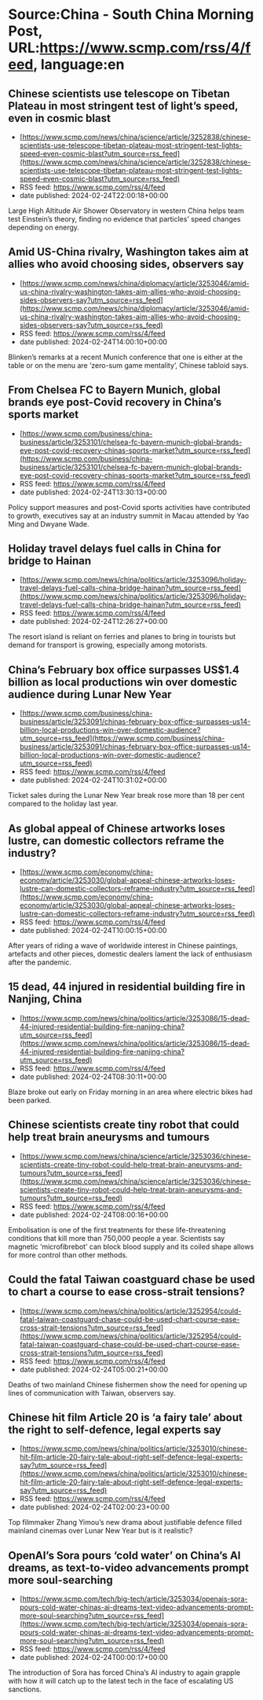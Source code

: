 # Source:China - South China Morning Post, URL:https://www.scmp.com/rss/4/feed, language:en

## Chinese scientists use telescope on Tibetan Plateau in most stringent test of light’s speed, even in cosmic blast
 - [https://www.scmp.com/news/china/science/article/3252838/chinese-scientists-use-telescope-tibetan-plateau-most-stringent-test-lights-speed-even-cosmic-blast?utm_source=rss_feed](https://www.scmp.com/news/china/science/article/3252838/chinese-scientists-use-telescope-tibetan-plateau-most-stringent-test-lights-speed-even-cosmic-blast?utm_source=rss_feed)
 - RSS feed: https://www.scmp.com/rss/4/feed
 - date published: 2024-02-24T22:00:18+00:00

Large High Altitude Air Shower Observatory in western China helps team test Einstein’s theory, finding no evidence that particles’ speed changes depending on energy.

## Amid US-China rivalry, Washington takes aim at allies who avoid choosing sides, observers say
 - [https://www.scmp.com/news/china/diplomacy/article/3253046/amid-us-china-rivalry-washington-takes-aim-allies-who-avoid-choosing-sides-observers-say?utm_source=rss_feed](https://www.scmp.com/news/china/diplomacy/article/3253046/amid-us-china-rivalry-washington-takes-aim-allies-who-avoid-choosing-sides-observers-say?utm_source=rss_feed)
 - RSS feed: https://www.scmp.com/rss/4/feed
 - date published: 2024-02-24T14:00:10+00:00

Blinken’s remarks at a recent Munich conference that one is either at the table or on the menu are ‘zero-sum game mentality’, Chinese tabloid says.

## From Chelsea FC to Bayern Munich, global brands eye post-Covid recovery in China’s sports market
 - [https://www.scmp.com/business/china-business/article/3253101/chelsea-fc-bayern-munich-global-brands-eye-post-covid-recovery-chinas-sports-market?utm_source=rss_feed](https://www.scmp.com/business/china-business/article/3253101/chelsea-fc-bayern-munich-global-brands-eye-post-covid-recovery-chinas-sports-market?utm_source=rss_feed)
 - RSS feed: https://www.scmp.com/rss/4/feed
 - date published: 2024-02-24T13:30:13+00:00

Policy support measures and post-Covid sports activities have contributed to growth, executives say at an industry summit in Macau attended by Yao Ming and Dwyane Wade.

## Holiday travel delays fuel calls in China for bridge to Hainan
 - [https://www.scmp.com/news/china/politics/article/3253096/holiday-travel-delays-fuel-calls-china-bridge-hainan?utm_source=rss_feed](https://www.scmp.com/news/china/politics/article/3253096/holiday-travel-delays-fuel-calls-china-bridge-hainan?utm_source=rss_feed)
 - RSS feed: https://www.scmp.com/rss/4/feed
 - date published: 2024-02-24T12:26:27+00:00

The resort island is reliant on ferries and planes to bring in tourists but demand for transport is growing, especially among motorists.

## China’s February box office surpasses US$1.4 billion as local productions win over domestic audience during Lunar New Year
 - [https://www.scmp.com/business/china-business/article/3253091/chinas-february-box-office-surpasses-us14-billion-local-productions-win-over-domestic-audience?utm_source=rss_feed](https://www.scmp.com/business/china-business/article/3253091/chinas-february-box-office-surpasses-us14-billion-local-productions-win-over-domestic-audience?utm_source=rss_feed)
 - RSS feed: https://www.scmp.com/rss/4/feed
 - date published: 2024-02-24T10:31:02+00:00

Ticket sales during the Lunar New Year break rose more than 18 per cent compared to the holiday last year.

## As global appeal of Chinese artworks loses lustre, can domestic collectors reframe the industry?
 - [https://www.scmp.com/economy/china-economy/article/3253030/global-appeal-chinese-artworks-loses-lustre-can-domestic-collectors-reframe-industry?utm_source=rss_feed](https://www.scmp.com/economy/china-economy/article/3253030/global-appeal-chinese-artworks-loses-lustre-can-domestic-collectors-reframe-industry?utm_source=rss_feed)
 - RSS feed: https://www.scmp.com/rss/4/feed
 - date published: 2024-02-24T10:00:15+00:00

After years of riding a wave of worldwide interest in Chinese paintings, artefacts and other pieces, domestic dealers lament the lack of enthusiasm after the pandemic.

## 15 dead, 44 injured in residential building fire in Nanjing, China
 - [https://www.scmp.com/news/china/politics/article/3253086/15-dead-44-injured-residential-building-fire-nanjing-china?utm_source=rss_feed](https://www.scmp.com/news/china/politics/article/3253086/15-dead-44-injured-residential-building-fire-nanjing-china?utm_source=rss_feed)
 - RSS feed: https://www.scmp.com/rss/4/feed
 - date published: 2024-02-24T08:30:11+00:00

Blaze broke out early on Friday morning in an area where electric bikes had been parked.

## Chinese scientists create tiny robot that could help treat brain aneurysms and tumours
 - [https://www.scmp.com/news/china/science/article/3253036/chinese-scientists-create-tiny-robot-could-help-treat-brain-aneurysms-and-tumours?utm_source=rss_feed](https://www.scmp.com/news/china/science/article/3253036/chinese-scientists-create-tiny-robot-could-help-treat-brain-aneurysms-and-tumours?utm_source=rss_feed)
 - RSS feed: https://www.scmp.com/rss/4/feed
 - date published: 2024-02-24T08:00:16+00:00

Embolisation is one of the first treatments for these life-threatening conditions that kill more than 750,000 people a year. Scientists say magnetic ‘microfibrebot’ can block blood supply and its coiled shape allows for more control than other methods.

## Could the fatal Taiwan coastguard chase be used to chart a course to ease cross-strait tensions?
 - [https://www.scmp.com/news/china/politics/article/3252954/could-fatal-taiwan-coastguard-chase-could-be-used-chart-course-ease-cross-strait-tensions?utm_source=rss_feed](https://www.scmp.com/news/china/politics/article/3252954/could-fatal-taiwan-coastguard-chase-could-be-used-chart-course-ease-cross-strait-tensions?utm_source=rss_feed)
 - RSS feed: https://www.scmp.com/rss/4/feed
 - date published: 2024-02-24T05:00:21+00:00

Deaths of two mainland Chinese fishermen show the need for opening up lines of communication with Taiwan, observers say.

## Chinese hit film Article 20 is ‘a fairy tale’ about the right to self-defence, legal experts say
 - [https://www.scmp.com/news/china/politics/article/3253010/chinese-hit-film-article-20-fairy-tale-about-right-self-defence-legal-experts-say?utm_source=rss_feed](https://www.scmp.com/news/china/politics/article/3253010/chinese-hit-film-article-20-fairy-tale-about-right-self-defence-legal-experts-say?utm_source=rss_feed)
 - RSS feed: https://www.scmp.com/rss/4/feed
 - date published: 2024-02-24T02:00:23+00:00

Top filmmaker Zhang Yimou’s new drama about justifiable defence filled mainland cinemas over Lunar New Year but is it realistic?

## OpenAI’s Sora pours ‘cold water’ on China’s AI dreams, as text-to-video advancements prompt more soul-searching
 - [https://www.scmp.com/tech/big-tech/article/3253034/openais-sora-pours-cold-water-chinas-ai-dreams-text-video-advancements-prompt-more-soul-searching?utm_source=rss_feed](https://www.scmp.com/tech/big-tech/article/3253034/openais-sora-pours-cold-water-chinas-ai-dreams-text-video-advancements-prompt-more-soul-searching?utm_source=rss_feed)
 - RSS feed: https://www.scmp.com/rss/4/feed
 - date published: 2024-02-24T00:00:17+00:00

The introduction of Sora has forced China’s AI industry to again grapple with how it will catch up to the latest tech in the face of escalating US sanctions.

